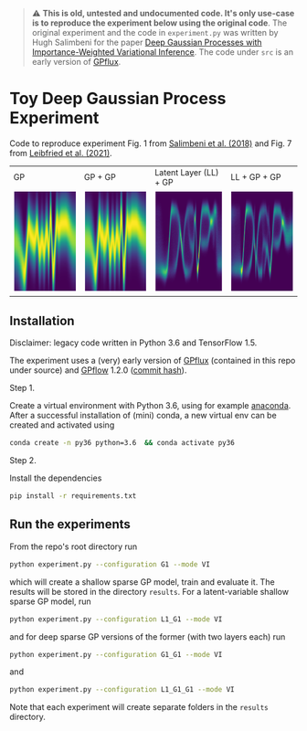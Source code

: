 > :warning: **This is old, untested and undocumented code. It's only use-case is to reproduce the experiment below using the original code**. The original experiment and the code in `experiment.py` was written by Hugh Salimbeni for the paper [Deep Gaussian Processes with Importance-Weighted Variational Inference](https://arxiv.org/pdf/1905.05435.pdf). The code under `src` is an early version of [GPflux](https://github.com/secondmind-labs/GPflux).


# Toy Deep Gaussian Process Experiment

Code to reproduce experiment Fig. 1 from [Salimbeni et al. (2018)](https://arxiv.org/pdf/1905.05435.pdf) and Fig. 7 from [Leibfried et al. (2021)](https://arxiv.org/abs/2012.13962).

<table>
  <tr>
  <td> GP </td>
  <td> GP + GP </td>
  <td> Latent Layer (LL) + GP </td>
  <td> LL + GP + GP </td>
  </tr>
  <tr>
    <td> <img src="./figures/posterior_italics_H1_DGP_G1_VI_viridis.png"  alt="1" width = 180px height = 180px ></td>
    <td> <img src="./figures/posterior_italics_H1_DGP_G1_G1_VI_viridis.png"  alt="1" width = 180px height = 180px ></td>
    <td> <img src="./figures/posterior_italics_H1_DGP_L1_G1_VI_viridis.png"  alt="1" width = 180px height = 180px ></td>
    <td> <img src="./figures/posterior_italics_H1_DGP_L1_G1_G1_VI_viridis.png"  alt="1" width = 180px height = 180px ></td>
   </tr> 
  </tr>
</table>

## Installation

Disclaimer: legacy code written in Python 3.6 and TensorFlow 1.5. 

The experiment uses a (very) early version of [GPflux](https://github.com/secondmind-labs/GPflux/) (contained in this repo under source) and [GPflow](https://github.com/GPflow/GPflow) 1.2.0 ([commit hash](https://github.com/GPflow/GPflow/commit/2c4cf398a248242298fd1c45125392839fe90b05)).


Step 1.

Create a virtual environment with Python 3.6, using for example [anaconda](https://docs.conda.io/en/latest/miniconda.html). After a successful installation of (mini) conda, a new virtual env can be created and activated using
```bash
conda create -n py36 python=3.6  && conda activate py36
```

Step 2.

Install the dependencies

```bash
pip install -r requirements.txt
```


## Run the experiments

From the repo's root directory run
```bash
python experiment.py --configuration G1 --mode VI
```
which will create a shallow sparse GP model, train and evaluate it. The results will be stored in the directory `results`. For a latent-variable shallow sparse GP model, run
```bash
python experiment.py --configuration L1_G1 --mode VI
```
and for deep sparse GP versions of the former (with two layers each) run
```bash
python experiment.py --configuration G1_G1 --mode VI
```
and
```bash
python experiment.py --configuration L1_G1_G1 --mode VI
```
Note that each experiment will create separate folders in the `results` directory.
